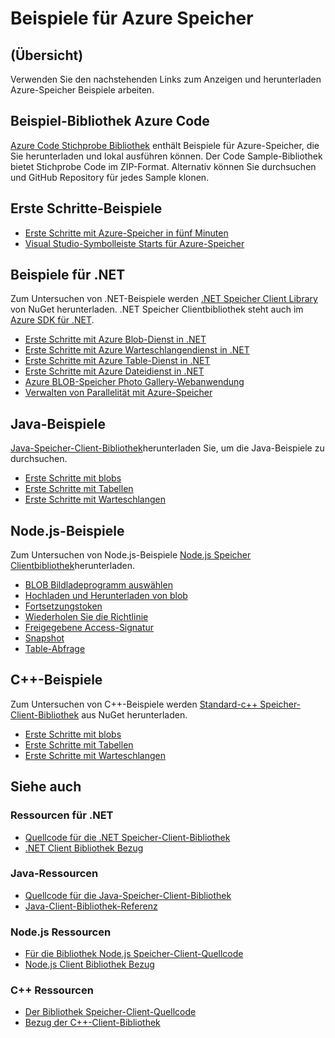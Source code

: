 <properties
    pageTitle="Beispiele für Azure Speicher | Microsoft Azure"
    description="Zeigen Sie an, herunterladen Sie und führen Sie Stichprobe Code und Anwendungen für Azure-Speicher aus. Erfahren Sie, Beispiele für Blobs, Queues, Tabellen und Dateien, die .NET, Java, Node.js und C++ Speicher-Client-Bibliotheken mit überfordert."
    services="storage"
    documentationCenter="na"
    authors="tamram"
    manager="carmonm"
    editor="tysonn" />
<tags
    ms.service="storage"
    ms.devlang="na"
    ms.topic="article"
    ms.tgt_pltfrm="na"
    ms.workload="storage"
    ms.date="09/21/2016"
    ms.author="tamram" />

# <a name="azure-storage-samples"></a>Beispiele für Azure Speicher

## <a name="overview"></a>(Übersicht)
Verwenden Sie den nachstehenden Links zum Anzeigen und herunterladen Azure-Speicher Beispiele arbeiten.

## <a name="azure-code-sample-library"></a>Beispiel-Bibliothek Azure Code

[Azure Code Stichprobe Bibliothek](https://azure.microsoft.com/documentation/samples/?service=storage) enthält Beispiele für Azure-Speicher, die Sie herunterladen und lokal ausführen können. Der Code Sample-Bibliothek bietet Stichprobe Code im ZIP-Format. Alternativ können Sie durchsuchen und GitHub Repository für jedes Sample klonen.

## <a name="getting-started-samples"></a>Erste Schritte-Beispiele

* [Erste Schritte mit Azure-Speicher in fünf Minuten](storage-getting-started-guide.md)
* [Visual Studio-Symbolleiste Starts für Azure-Speicher](https://github.com/Azure/azure-storage-net/tree/master/Samples/GettingStarted/VisualStudioQuickStarts)

## <a name="net-samples"></a>Beispiele für .NET

Zum Untersuchen von .NET-Beispiele werden [.NET Speicher Client Library](https://www.nuget.org/packages/WindowsAzure.Storage/) von NuGet herunterladen. .NET Speicher Clientbibliothek steht auch im [Azure SDK für .NET](https://azure.microsoft.com/downloads/).

* [Erste Schritte mit Azure Blob-Dienst in .NET](https://azure.microsoft.com/documentation/samples/storage-blob-dotnet-getting-started/)
* [Erste Schritte mit Azure Warteschlangendienst in .NET](https://azure.microsoft.com/documentation/samples/storage-queue-dotnet-getting-started/)
* [Erste Schritte mit Azure Table-Dienst in .NET](https://azure.microsoft.com/documentation/samples/storage-table-dotnet-getting-started/)
* [Erste Schritte mit Azure Dateidienst in .NET](https://azure.microsoft.com/documentation/samples/storage-file-dotnet-getting-started/)
* [Azure BLOB-Speicher Photo Gallery-Webanwendung](https://azure.microsoft.com/documentation/samples/storage-blobs-dotnet-webapp/)
* [Verwalten von Parallelität mit Azure-Speicher](https://code.msdn.microsoft.com/Managing-Concurrency-using-56018114)

## <a name="java-samples"></a>Java-Beispiele

[Java-Speicher-Client-Bibliothek](https://github.com/azure/azure-storage-java)herunterladen Sie, um die Java-Beispiele zu durchsuchen.

* [Erste Schritte mit blobs](https://github.com/Azure/azure-storage-java/tree/master/microsoft-azure-storage-samples/src/com/microsoft/azure/storage/blob/gettingstarted)
* [Erste Schritte mit Tabellen](https://github.com/Azure/azure-storage-java/tree/master/microsoft-azure-storage-samples/src/com/microsoft/azure/storage/table/gettingtstarted)
* [Erste Schritte mit Warteschlangen](https://github.com/Azure/azure-storage-java/tree/master/microsoft-azure-storage-samples/src/com/microsoft/azure/storage/queue/gettingstarted)

## <a name="nodejs-samples"></a>Node.js-Beispiele

Zum Untersuchen von Node.js-Beispiele [Node.js Speicher Clientbibliothek](https://github.com/Azure/azure-storage-node)herunterladen.

* [BLOB Bildladeprogramm auswählen](https://github.com/Azure/azure-storage-node/tree/master/examples/blobuploader)
* [Hochladen und Herunterladen von blob](https://github.com/Azure/azure-storage-node/blob/master/examples/samples/blobuploaddownloadsample.js)
* [Fortsetzungstoken](https://github.com/Azure/azure-storage-node/blob/master/examples/samples/continuationsample.js)
* [Wiederholen Sie die Richtlinie](https://github.com/Azure/azure-storage-node/blob/master/examples/samples/retrypolicysample.js)
* [Freigegebene Access-Signatur](https://github.com/Azure/azure-storage-node/blob/master/examples/samples/sassample.js)
* [Snapshot](https://github.com/Azure/azure-storage-node/blob/master/examples/samples/snapshotsample.js)
* [Table-Abfrage](https://github.com/Azure/azure-storage-node/blob/master/examples/samples/tablequerysample.js)

## <a name="c-samples"></a>C++-Beispiele

Zum Untersuchen von C++-Beispiele werden [Standard-c++ Speicher-Client-Bibliothek](https://www.nuget.org/packages/wastorage/) aus NuGet herunterladen.

* [Erste Schritte mit blobs](https://github.com/Azure/azure-storage-cpp/tree/master/Microsoft.WindowsAzure.Storage/samples/BlobsGettingStarted)
* [Erste Schritte mit Tabellen](https://github.com/Azure/azure-storage-cpp/tree/master/Microsoft.WindowsAzure.Storage/samples/TablesGettingStarted)
* [Erste Schritte mit Warteschlangen](https://github.com/Azure/azure-storage-cpp/tree/master/Microsoft.WindowsAzure.Storage/samples/QueuesGettingStarted)

## <a name="see-also"></a>Siehe auch

### <a name="net-resources"></a>Ressourcen für .NET

- [Quellcode für die .NET Speicher-Client-Bibliothek](https://github.com/Azure/azure-storage-net)
- [.NET Client Bibliothek Bezug](https://msdn.microsoft.com/library/azure/dn261237.aspx)

### <a name="java-resources"></a>Java-Ressourcen

- [Quellcode für die Java-Speicher-Client-Bibliothek](https://github.com/azure/azure-storage-java)
- [Java-Client-Bibliothek-Referenz](http://dl.windowsazure.com/storage/javadoc/)

### <a name="nodejs-resources"></a>Node.js Ressourcen

- [Für die Bibliothek Node.js Speicher-Client-Quellcode](https://github.com/Azure/azure-storage-node)
- [Node.js Client Bibliothek Bezug](http://dl.windowsazure.com/nodestoragedocs/index.html)

### <a name="c-resources"></a>C++ Ressourcen

- [Der Bibliothek Speicher-Client-Quellcode](https://github.com/Azure/azure-storage-cpp)
- [Bezug der C++-Client-Bibliothek](http://azure.github.io/azure-storage-cpp/)
